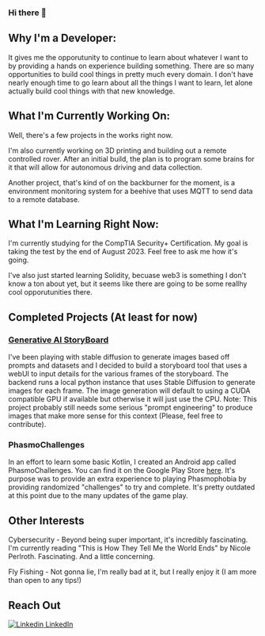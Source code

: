 ### Hi there 👋

## Why I'm a Developer:
It gives me the opporutunity to continue to learn about whatever I want to by providing a hands on experience building something. There are so many opportunities to build cool things in pretty much every domain. I don't have nearly enough time to go learn about all the things I want to learn, let alone actually build cool things with that new knowledge.

## What I'm Currently Working On:
Well, there's a few projects in the works right now.

I'm also currently working on 3D printing and building out a remote controlled rover. After an initial build, the plan is to program some brains for it that will allow for autonomous driving and data collection.

Another project, that's kind of on the backburner for the moment, is a environment monitoring system for a beehive that uses MQTT to send data to a remote database. 

## What I'm Learning Right Now:
I'm currently studying for the CompTIA Security+ Certification. My goal is taking the test by the end of August 2023. Feel free to ask me how it's going.

I've also just started learning Solidity, becuase web3 is something I don't know a ton about yet, but it seems like there are going to be some reallhy cool opporutunities there.

## Completed Projects (At least for now)
### [Generative AI StoryBoard](https://github.com/dballif/StoryBoard)
I've been playing with stable diffusion to generate images based off prompts and datasets and I decided to build a storyboard tool that uses a webUI to input details for the various frames of the storyboard. The backend runs a local python instance that uses Stable Diffusion to generate images for each frame. The image generation will default to using a CUDA compatible GPU if available but otherwise it will just use the CPU. Note: This project probably still needs some serious "prompt engineering" to produce images that make more sense for this context (Please, feel free to contribute).

### PhasmoChallenges
In an effort to learn some basic Kotlin, I created an Android app called PhasmoChallenges. You can find it on the Google Play Store [here](https://play.google.com/store/apps/details?id=com.dballif.dev.phasmochallenges). It's purpose was to provide an extra experience to playing Phasmophobia by providing randomized "challenges" to try and complete. It's pretty outdated at this point due to the many updates of the game play.

## Other Interests
Cybersecurity - Beyond being super important, it's incredibly fascinating. I'm currently reading "This is How They Tell Me the World Ends" by Nicole Perlroth. Fascinating. And a little concerning.

Fly Fishing - Not gonna lie, I'm really bad at it, but I really enjoy it (I am more than open to any tips!)

## Reach Out
[![Linkedin](https://i.stack.imgur.com/gVE0j.png) LinkedIn](https://www.linkedin.com/daniel-ballif)

<!--
**dballif/dballif** is a ✨ _special_ ✨ repository because its `README.md` (this file) appears on your GitHub profile.

Here are some ideas to get you started:

- 🔭 I’m currently working on ...
- 🌱 I’m currently learning ...
- 👯 I’m looking to collaborate on ...
- 🤔 I’m looking for help with ...
- 💬 Ask me about ...
- 📫 How to reach me: ...
- 😄 Pronouns: ...
- ⚡ Fun fact: ...
-->
